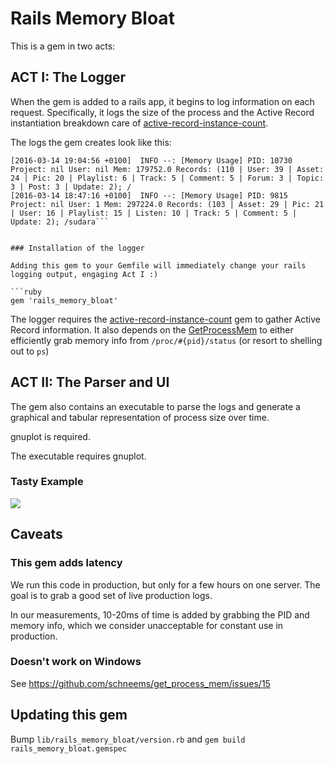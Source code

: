 # Rails Memory Bloat

This is a gem in two acts:

## ACT I: The Logger

When the gem is added to a rails app, it begins to log information on each request. Specifically, it logs the size of the process and the Active Record instantiation breakdown care of [active-record-instance-count](https://github.com/ruckus/active-record-instance-count).

The logs the gem creates look like this:

```
[2016-03-14 19:04:56 +0100]  INFO --: [Memory Usage] PID: 10730 Project: nil User: nil Mem: 179752.0 Records: (110 | User: 39 | Asset: 24 | Pic: 20 | Playlist: 6 | Track: 5 | Comment: 5 | Forum: 3 | Topic: 3 | Post: 3 | Update: 2); /
[2016-03-14 18:47:16 +0100]  INFO --: [Memory Usage] PID: 9815 Project: nil User: 1 Mem: 297224.0 Records: (103 | Asset: 29 | Pic: 21 | User: 16 | Playlist: 15 | Listen: 10 | Track: 5 | Comment: 5 | Update: 2); /sudara```


### Installation of the logger

Adding this gem to your Gemfile will immediately change your rails logging output, engaging Act I :) 

```ruby
gem 'rails_memory_bloat'
```

The logger requires the [active-record-instance-count](https://github.com/ruckus/active-record-instance-count) gem to gather Active Record information. It also depends on the [GetProcessMem](https://github.com/schneems/get_process_mem) to either efficiently grab memory info from `/proc/#{pid}/status` (or resort to shelling out to `ps`)


## ACT II: The Parser and UI

The gem also contains an executable to parse the logs and generate a graphical and tabular representation of process size over time.

gnuplot is required.


The executable requires gnuplot.


### Tasty Example

![](http://skitch.sudara.at/2016-03-14-c07da.jpg)


## Caveats


### This gem adds latency

We run this code in production, but only for a few hours on one server. The goal is to grab a good set of live production logs. 

In our measurements, 10-20ms of time is added by grabbing the PID and memory info, which we consider unacceptable for constant use in production.

### Doesn't work on Windows

See https://github.com/schneems/get_process_mem/issues/15


## Updating this gem

Bump `lib/rails_memory_bloat/version.rb` and `gem build rails_memory_bloat.gemspec`